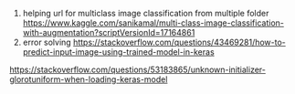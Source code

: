 1. helping url for multiclass image classification from multiple folder
https://www.kaggle.com/sanikamal/multi-class-image-classification-with-augmentation?scriptVersionId=17164861
2. error solving
https://stackoverflow.com/questions/43469281/how-to-predict-input-image-using-trained-model-in-keras

https://stackoverflow.com/questions/53183865/unknown-initializer-glorotuniform-when-loading-keras-model